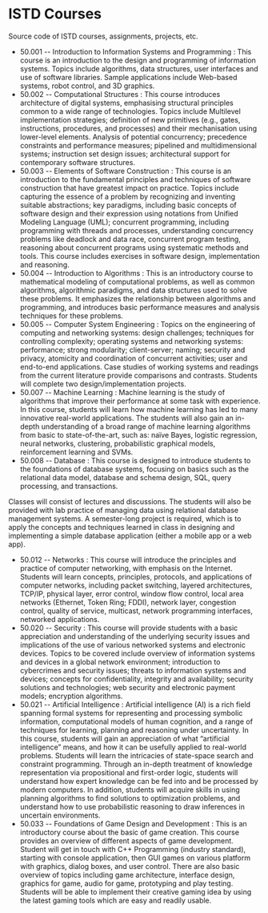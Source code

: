 # ISTD Courses
Source code of ISTD courses, assignments, projects, etc.

* 50.001 -- Introduction to Information Systems and Programming
: This course is an introduction to the design and programming of information systems. Topics include algorithms, data structures, user interfaces and use of software libraries. Sample applications include Web-based systems, robot control, and 3D graphics.
* 50.002 -- Computational Structures
: This course introduces architecture of digital systems, emphasising structural principles common to a wide range of technologies. Topics include Multilevel implementation strategies; definition of new primitives (e.g., gates, instructions, procedures, and processes) and their mechanisation using lower-level elements. Analysis of potential concurrency; precedence constraints and performance measures; pipelined and multidimensional systems; instruction set design issues; architectural support for contemporary software structures.
* 50.003 -- Elements of Software Construction
: This course is an introduction to the fundamental principles and techniques of software construction that have greatest impact on practice. Topics include capturing the essence of a problem by recognizing and inventing suitable abstractions; key paradigms, including basic concepts of software design and their expression using notations from Unified Modeling Language (UML); concurrent programming, including programming with threads and processes, understanding concurrency problems like deadlock and data race, concurrent program testing, reasoning about concurrent programs using systematic methods and tools. This course includes exercises in software design, implementation and reasoning.
* 50.004 -- Introduction to Algorithms
: This is an introductory course to mathematical modeling of computational problems, as well as common algorithms, algorithmic paradigms, and data structures used to solve these problems. It emphasizes the relationship between algorithms and programming, and introduces basic performance measures and analysis techniques for these problems.
* 50.005 -- Computer System Engineering
: Topics on the engineering of computing and networking systems: design challenges; techniques for controlling complexity; operating systems and networking systems: performance; strong modularity; client-server; naming; security and privacy, atomicity and coordination of concurrent activities; user and end-to-end applications. Case studies of working systems and readings from the current literature provide comparisons and contrasts. Students will complete two design/implementation projects.
* 50.007 -- Machine Learning
: Machine learning is the study of algorithms that improve their performance at some task with experience. In this course, students will learn how machine learning has led to many innovative real-world applications. The students will also gain an in-depth understanding of a broad range of machine learning algorithms from basic to state-of-the-art, such as: naïve Bayes, logistic regression, neural networks, clustering, probabilistic graphical models, reinforcement learning and SVMs.
* 50.008 -- Database
: This course is designed to introduce students to the foundations of database systems, focusing on basics such as the relational data model, database and schema design, SQL, query processing, and transactions.

Classes will consist of lectures and discussions. The students will also be provided with lab practice of managing data using relational database management systems. A semester-long project is required, which is to apply the concepts and techniques learned in class in designing and implementing a simple database application (either a mobile app or a web app).
* 50.012 -- Networks
: This course will introduce the principles and practice of computer networking, with emphasis on the Internet. Students will learn concepts, principles, protocols, and applications of computer networks, including packet switching, layered architectures, TCP/IP, physical layer, error control, window flow control, local area networks (Ethernet, Token Ring; FDDI), network layer, congestion control, quality of service, multicast, network programming interfaces, networked applications.
* 50.020 -- Security
: This course will provide students with a basic appreciation and understanding of the underlying security issues and implications of the use of various networked systems and electronic devices. Topics to be covered include overview of information systems and devices in a global network environment; introduction to cybercrimes and security issues; threats to information systems and devices; concepts for confidentiality, integrity and availability; security solutions and technologies; web security and electronic payment models; encryption algorithms.
* 50.021 -- Artificial Intelligence
: Artificial intelligence (AI) is a rich field spanning formal systems for representing and processing symbolic information, computational models of human cognition, and a range of techniques for learning, planning and reasoning under uncertainty. In this course, students will gain an appreciation of what “artificial intelligence” means, and how it can be usefully applied to real-world problems. Students will learn the intricacies of state-space search and constraint programming. Through an in-depth treatment of knowledge representation via propositional and first-order logic, students will understand how expert knowledge can be fed into and be processed by modern computers. In addition, students will acquire skills in using planning algorithms to find solutions to optimization problems, and understand how to use probabilistic reasoning to draw inferences in uncertain environments.
* 50.033 -- Foundations of Game Design and Development
: This is an introductory course about the basic of game creation. This course provides an overview of different aspects of game development. Student will get in touch with C++ Programming (industry standard), starting with console application, then GUI games on various platform with graphics, dialog boxes, and user control. There are also basic overview of topics including game architecture, interface design, graphics for game, audio for game, prototyping and play testing. Students will be able to implement their creative gaming idea by using the latest gaming tools which are easy and readily usable.
